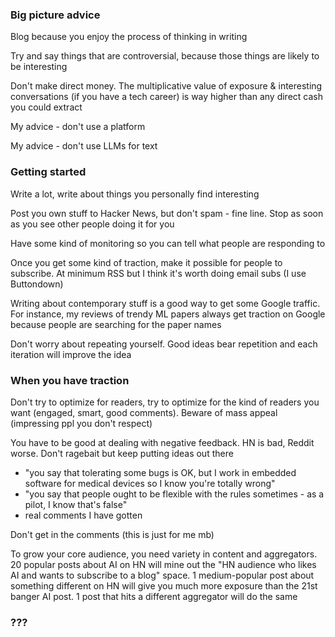 ### Big picture advice

Blog because you enjoy the process of thinking in writing

Try and say things that are controversial, because those things are likely to be interesting

Don't make direct money. The multiplicative value of exposure & interesting conversations (if you have a tech career) is way higher than any direct cash you could extract

My advice - don't use a platform

My advice - don't use LLMs for text

### Getting started

Write a lot, write about things you personally find interesting

Post you own stuff to Hacker News, but don't spam - fine line. Stop as soon as you see other people doing it for you

Have some kind of monitoring so you can tell what people are responding to

Once you get some kind of traction, make it possible for people to subscribe. At minimum RSS but I think it's worth doing email subs (I use Buttondown)

Writing about contemporary stuff is a good way to get some Google traffic. For instance, my reviews of trendy ML papers always get traction on Google because people are searching for the paper names

Don't worry about repeating yourself. Good ideas bear repetition and each iteration will improve the idea

### When you have traction

Don't try to optimize for readers, try to optimize for the kind of readers you want (engaged, smart, good comments). Beware of mass appeal (impressing ppl you don't respect)

You have to be good at dealing with negative feedback. HN is bad, Reddit worse. Don't ragebait but keep putting ideas out there
  - "you say that tolerating some bugs is OK, but I work in embedded software for medical devices so I know you're totally wrong"
  - "you say that people ought to be flexible with the rules sometimes - as a pilot, I know that's false"
  - real comments I have gotten

Don't get in the comments (this is just for me mb)

To grow your core audience, you need variety in content and aggregators. 20 popular posts about AI on HN will mine out the "HN audience who likes AI and wants to subscribe to a blog" space. 1 medium-popular post about something different on HN will give you much more exposure than the 21st banger AI post. 1 post that hits a different aggregator will do the same

### ???